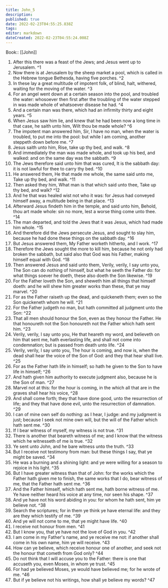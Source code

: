 ```yaml
---
title: John_5
description: 
published: true
date: 2022-02-23T04:55:25.838Z
tags: 
editor: markdown
dateCreated: 2022-02-23T04:55:24.008Z
---
```


 Book:: [[John]]
 1. After this there was a feast of the Jews; and Jesus went up to Jerusalem. ^1
 2. Now there is at Jerusalem by the sheep market a pool, which is called in the Hebrew tongue Bethesda, having five porches. ^2
 3. In these lay a great multitude of impotent folk, of blind, halt, withered, waiting for the moving of the water. ^3
 4. For an angel went down at a certain season into the pool, and troubled the water: whosoever then first after the troubling of the water stepped in was made whole of whatsoever disease he had. ^4
 5. And a certain man was there, which had an infirmity thirty and eight years. ^5
 6. When Jesus saw him lie, and knew that he had been now a long time in that case, he saith unto him, Wilt thou be made whole? ^6
 7. The impotent man answered him, Sir, I have no man, when the water is troubled, to put me into the pool: but while I am coming, another steppeth down before me. ^7
 8. Jesus saith unto him, Rise, take up thy bed, and walk. ^8
 9. And immediately the man was made whole, and took up his bed, and walked: and on the same day was the sabbath. ^9
 10. The Jews therefore said unto him that was cured, It is the sabbath day: it is not lawful for thee to carry thy bed. ^10
 11. He answered them, He that made me whole, the same said unto me, Take up thy bed, and walk. ^11
 12. Then asked they him, What man is that which said unto thee, Take up thy bed, and walk? ^12
 13. And he that was healed wist not who it was: for Jesus had conveyed himself away, a multitude being in that place. ^13
 14. Afterward Jesus findeth him in the temple, and said unto him, Behold, thou art made whole: sin no more, lest a worse thing come unto thee. ^14
 15. The man departed, and told the Jews that it was Jesus, which had made him whole. ^15
 16. And therefore did the Jews persecute Jesus, and sought to slay him, because he had done these things on the sabbath day. ^16
 17. But Jesus answered them, My Father worketh hitherto, and I work. ^17
 18. Therefore the Jews sought the more to kill him, because he not only had broken the sabbath, but said also that God was his Father, making himself equal with God. ^18
 19. Then answered Jesus and said unto them, Verily, verily, I say unto you, The Son can do nothing of himself, but what he seeth the Father do: for what things soever he doeth, these also doeth the Son likewise. ^19
 20. For the Father loveth the Son, and sheweth him all things that himself doeth: and he will shew him greater works than these, that ye may marvel. ^20
 21. For as the Father raiseth up the dead, and quickeneth them; even so the Son quickeneth whom he will. ^21
 22. For the Father judgeth no man, but hath committed all judgment unto the Son: ^22
 23. That all men should honour the Son, even as they honour the Father. He that honoureth not the Son honoureth not the Father which hath sent him. ^23
 24. Verily, verily, I say unto you, He that heareth my word, and believeth on him that sent me, hath everlasting life, and shall not come into condemnation; but is passed from death unto life. ^24
 25. Verily, verily, I say unto you, The hour is coming, and now is, when the dead shall hear the voice of the Son of God: and they that hear shall live. ^25
 26. For as the Father hath life in himself; so hath he given to the Son to have life in himself; ^26
 27. And hath given him authority to execute judgment also, because he is the Son of man. ^27
 28. Marvel not at this: for the hour is coming, in the which all that are in the graves shall hear his voice, ^28
 29. And shall come forth; they that have done good, unto the resurrection of life; and they that have done evil, unto the resurrection of damnation. ^29
 30. I can of mine own self do nothing: as I hear, I judge: and my judgment is just; because I seek not mine own will, but the will of the Father which hath sent me. ^30
 31. If I bear witness of myself, my witness is not true. ^31
 32. There is another that beareth witness of me; and I know that the witness which he witnesseth of me is true. ^32
 33. Ye sent unto John, and he bare witness unto the truth. ^33
 34. But I receive not testimony from man: but these things I say, that ye might be saved. ^34
 35. He was a burning and a shining light: and ye were willing for a season to rejoice in his light. ^35
 36. But I have greater witness than that of John: for the works which the Father hath given me to finish, the same works that I do, bear witness of me, that the Father hath sent me. ^36
 37. And the Father himself, which hath sent me, hath borne witness of me. Ye have neither heard his voice at any time, nor seen his shape. ^37
 38. And ye have not his word abiding in you: for whom he hath sent, him ye believe not. ^38
 39. Search the scriptures; for in them ye think ye have eternal life: and they are they which testify of me. ^39
 40. And ye will not come to me, that ye might have life. ^40
 41. I receive not honour from men. ^41
 42. But I know you, that ye have not the love of God in you. ^42
 43. I am come in my Father's name, and ye receive me not: if another shall come in his own name, him ye will receive. ^43
 44. How can ye believe, which receive honour one of another, and seek not the honour that cometh from God only? ^44
 45. Do not think that I will accuse you to the Father: there is one that accuseth you, even Moses, in whom ye trust. ^45
 46. For had ye believed Moses, ye would have believed me; for he wrote of me. ^46
 47. But if ye believe not his writings, how shall ye believe my words? ^47
